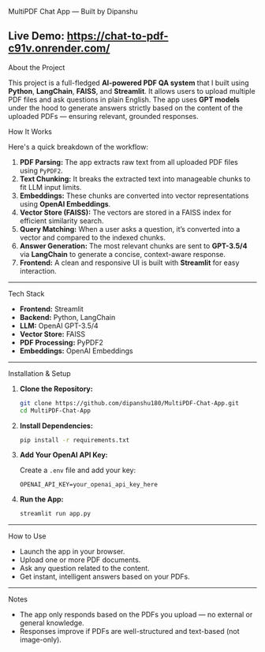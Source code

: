 MultiPDF Chat App — Built by Dipanshu

Live Demo: https://chat-to-pdf-c91v.onrender.com/
---

About the Project

This project is a full-fledged **AI-powered PDF QA system** that I built using **Python**, **LangChain**, **FAISS**, and **Streamlit**. It allows users to upload multiple PDF files and ask questions in plain English. The app uses **GPT models** under the hood to generate answers strictly based on the content of the uploaded PDFs — ensuring relevant, grounded responses.

How It Works

Here's a quick breakdown of the workflow:

1. **PDF Parsing:** The app extracts raw text from all uploaded PDF files using `PyPDF2`.
2. **Text Chunking:** It breaks the extracted text into manageable chunks to fit LLM input limits.
3. **Embeddings:** These chunks are converted into vector representations using **OpenAI Embeddings**.
4. **Vector Store (FAISS):** The vectors are stored in a FAISS index for efficient similarity search.
5. **Query Matching:** When a user asks a question, it’s converted into a vector and compared to the indexed chunks.
6. **Answer Generation:** The most relevant chunks are sent to **GPT-3.5/4** via **LangChain** to generate a concise, context-aware response.
7. **Frontend:** A clean and responsive UI is built with **Streamlit** for easy interaction.

---

Tech Stack

* **Frontend:** Streamlit
* **Backend:** Python, LangChain
* **LLM:** OpenAI GPT-3.5/4
* **Vector Store:** FAISS
* **PDF Processing:** PyPDF2
* **Embeddings:** OpenAI Embeddings

---

Installation & Setup

1. **Clone the Repository:**

   ```bash
   git clone https://github.com/dipanshu180/MultiPDF-Chat-App.git
   cd MultiPDF-Chat-App
   ```

2. **Install Dependencies:**

   ```bash
   pip install -r requirements.txt
   ```

3. **Add Your OpenAI API Key:**

   Create a `.env` file and add your key:

   ```env
   OPENAI_API_KEY=your_openai_api_key_here
   ```

4. **Run the App:**

   ```bash
   streamlit run app.py
   ```

---

How to Use

* Launch the app in your browser.
* Upload one or more PDF documents.
* Ask any question related to the content.
* Get instant, intelligent answers based on your PDFs.

---

Notes

* The app only responds based on the PDFs you upload — no external or general knowledge.
* Responses improve if PDFs are well-structured and text-based (not image-only).
